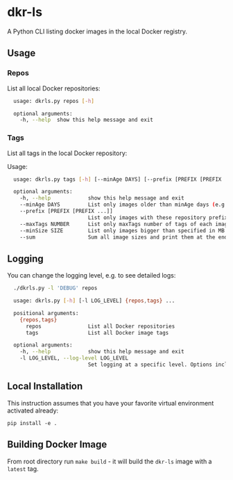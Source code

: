 # dkr-ls

A Python CLI listing docker images in the local Docker registry.

## Usage

### Repos

List all local Docker repositories:

```sh
  usage: dkrls.py repos [-h]

  optional arguments:
    -h, --help  show this help message and exit
```

### Tags

List all tags in the local Docker repository:

Usage:

```sh
  usage: dkrls.py tags [-h] [--minAge DAYS] [--prefix [PREFIX [PREFIX ...]]] [--maxTags NUMBER] [--minSize SIZE] [--sum]

  optional arguments:
    -h, --help            show this help message and exit
    --minAge DAYS         List only images older than minAge days (e.g. --minAge 20)
    --prefix [PREFIX [PREFIX ...]]
                          List only images with these repository prefixes; accepts multiple prefixes (e.g. --prefix python --prefix nginx)
    --maxTags NUMBER      List only maxTags number of tags of each image (e.g. --maxTags 3)
    --minSize SIZE        List only images bigger than specified in MB (e.g. --minSize 800)
    --sum                 Sum all image sizes and print them at the end of the listing.
```

## Logging

You can change the logging level, e.g. to see detailed logs:

```sh
  ./dkrls.py -l 'DEBUG' repos
```

```sh
  usage: dkrls.py [-h] [-l LOG_LEVEL] {repos,tags} ...

  positional arguments:
    {repos,tags}
      repos               List all Docker repositories
      tags                List all Docker image tags

  optional arguments:
    -h, --help            show this help message and exit
    -l LOG_LEVEL, --log-level LOG_LEVEL
                          Set logging at a specific level. Options include: DEBUG,INFO,WARNING,ERROR,CRITICAL.
```

## Local Installation

This instruction assumes that you have your favorite virtual environment activated already:

`pip install -e .`

## Building Docker Image

From root directory run `make build` - it will build the `dkr-ls` image with a `latest` tag.
